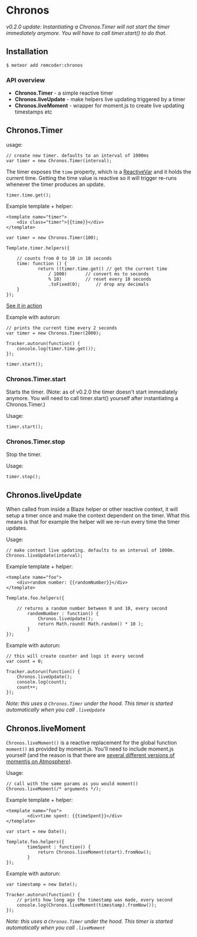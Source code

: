 # Chronos

_v0.2.0 update: Instantiating a Chronos.Timer will not start the timer immediately anymore. You will have to call timer.start() to do that._

## Installation

	$ meteor add remcoder:chronos

### API overview

 * __Chronos.Timer__ - a simple reactive timer
 * __Chronos.liveUpdate__ - make helpers live updating triggered by a timer
 * __Chronos.liveMoment__ - wrapper for moment.js to create live updating timestamps etc
 
## Chronos.Timer
usage:

	// create new timer. defaults to an interval of 1000ms
	var timer = new Chronos.Timer(interval);
	
The timer exposes the `time` property, which is a [ReactiveVar](http://docs.meteor.com/#/full/reactivevar) and it holds the current time.
Getting the time value is reactive so it will trigger re-runs whenever the timer produces an update.

	timer.time.get();

Example template + helper:
	
	<template name="timer">
  		<div class="timer">{{time}}</div>
	</template>
	
	var timer = new Chronos.Timer(100);

	Template.timer.helpers({
		
		// counts from 0 to 10 in 10 seconds
  		time: function () {
    			return ((timer.time.get() // get the current time
    				/ 1000) 	  // convert ms to seconds
    				% 10)		  // reset every 10 seconds
    				.toFixed(0);	  // drop any decimals
 		}	
 	});

[See it in action](http://meteorpad.com/pad/3KRq7khsXWYmDkDK4/Chronos.Timer)

Example with autorun: 	

	// prints the current time every 2 seconds
	var timer = new Chronos.Timer(2000);
	
	Tracker.autorun(function() {
		console.log(timer.time.get());
	});
	
	timer.start();

### Chronos.Timer.start
Starts the timer. (Note: as of v0.2.0 the timer doesn't start immediately anymore. You will need to call timer.start() yourself after instantiating a Chronos.Timer.)

Usage:

	timer.start();
	

### Chronos.Timer.stop
Stop the timer.

Usage:

	timer.stop();
	
## Chronos.liveUpdate
When called from inside a Blaze helper or other reactive context, it will setup a timer once and make the context dependent on the timer. What this means is that for example the helper will we re-run every time the timer updates.

Usage:

	// make context live updating. defaults to an interval of 1000m.
	Chronos.liveUpdate(interval);

Example template + helper:
	
	<template name="foo">
		<div>random number: {{randomNumber}}</div>
	</template>
	
	Template.foo.helpers({
	
		// returns a random number between 0 and 10, every second
    		randomNumber : function() {
    			Chronos.liveUpdate();
        		return Math.round( Math.random() * 10 );
    		}
	});

Example with autorun:

	// this will create counter and logs it every second
	var count = 0;
	
	Tracker.autorun(function() {
		Chronos.liveUpdate();
		console.log(count);
		count++;
	});
	
_Note: this uses a `Chronos.Timer` under the hood. This timer is started automatically when you call `.liveUpdate`_

## Chronos.liveMoment
`Chronos.liveMoment()` is a reactive replacement for the global function `moment()` as provided by moment.js. You'll need to include moment.js yourself (and the reason is that there are [several different versions of momentjs on Atmosphere](https://atmospherejs.com/?q=moment)).

Usage:

	// call with the same params as you would moment()
	Chronos.liveMoment(/* arguments */); 
 
Example template + helper:

	<template name="foo">
    		<div>time spent: {{timeSpent}}</div>
	</template>

	var start = new Date();

	Template.foo.helpers({
    		timeSpent : function() {
        		return Chronos.liveMoment(start).fromNow();
    		}
	});

Example with autorun:

	var timestamp = new Date();
	
	Tracker.autorun(function() {
		// prints how long ago the timestamp was made, every second
		console.log(Chronos.liveMoment(timestamp).fromNow());
	});
	
_Note: this uses a `Chronos.Timer` under the hood. This timer is started automatically when you call `.liveMoment`_

